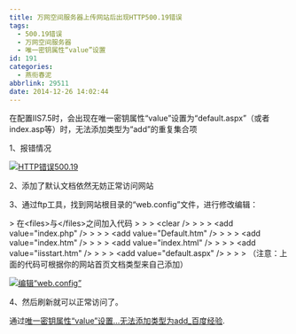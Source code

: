 ```yaml
---
title: 万网空间服务器上传网站后出现HTTP500.19错误
tags:
  - 500.19错误
  - 万网空间服务器
  - 唯一密钥属性“value”设置
id: 191
categories:
  - 燕衔春泥
abbrlink: 29511
date: 2014-12-26 14:02:44
---
```


在配置IIS7.5时，会出现在唯一密钥属性“value”设置为“default.aspx”（或者index.asp等）时，无法添加类型为“add”的重复集合项

1、报错情况

[![HTTP错误500.19](http://www.bmqy.net/uploads/2014/12/e1fe9925bc315c60bfb853a68eb1cb134954774d.jpg)](http://jingyan.baidu.com/article/20095761a4e051cb0721b41c.html)

2、添加了默认文档依然无妨正常访问网站

3、通过ftp工具，找到网站根目录的“web.config”文件，进行修改编辑：
<div class="content-list-text">
> 在&lt;files&gt;与&lt;/files&gt;之间加入代码
> 
> 
> &lt;clear /&gt;
> 
> 
> &lt;add value="index.php" /&gt;
> 
> 
> &lt;add value="Default.htm" /&gt;
> 
> 
> &lt;add value="index.htm" /&gt;
> 
> 
> &lt;add value="index.html" /&gt;
> 
> 
> &lt;add value="iisstart.htm" /&gt;
> 
> 
> &lt;add value="default.aspx" /&gt;
> 
> 
> （注意：上面的代码可根据你的网站首页文档类型来自己添加）
</div>

[![编辑“web.config”](http://www.bmqy.net/uploads/2014/12/bf096b63f6246b603b29893de8f81a4c510fa257.jpg)](http://jingyan.baidu.com/article/20095761a4e051cb0721b41c.html)

4、然后刷新就可以正常访问了。

通过[唯一密钥属性“value”设置…无法添加类型为add_百度经验](http://jingyan.baidu.com/article/20095761a4e051cb0721b41c.html).